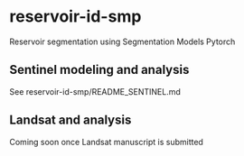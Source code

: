 # reservoir-id-smp
Reservoir segmentation using Segmentation Models Pytorch


## Sentinel modeling and analysis
See reservoir-id-smp/README_SENTINEL.md

## Landsat and analysis
Coming soon once Landsat manuscript is submitted

